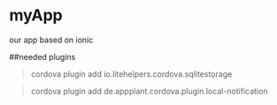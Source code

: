 # myApp
our app based on ionic

##needed plugins

>cordova plugin add io.litehelpers.cordova.sqlitestorage

>cordova plugin add de.appplant.cordova.plugin.local-notification

